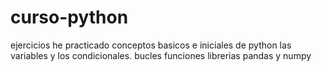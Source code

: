 # curso-python
ejercicios 
he practicado conceptos basicos e iniciales de python
las variables y 
los condicionales.
bucles
funciones
librerias pandas y numpy
